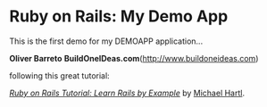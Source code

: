 # Ruby on Rails: My Demo App

This is the first demo for my DEMOAPP application... 


**Oliver Barreto**
**BuildOneIDeas.com**(http://www.buildoneideas.com)



following this great tutorial:

[*Ruby on Rails Tutorial: Learn Rails by Example*](http://railstutorial.org/) 
by [Michael Hartl](http://michaelhartl.com/).